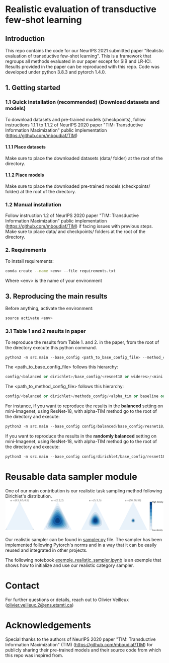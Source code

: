 # Realistic evaluation of transductive few-shot learning


##  Introduction
This repo contains the code for our NeurIPS 2021 submitted paper "Realistic evaluation of transductive few-shot learning". This is a framework that regroups all methods evaluated in our paper except for SIB and LR-ICI. Results provided in the paper can be reproduced with this repo. Code was developed under python 3.8.3 and pytorch 1.4.0.


## 1. Getting started


### 1.1 Quick installation (recommended) (Download datasets and models)
To download datasets and pre-trained models (checkpoints), follow instructions 1.1.1 to 1.1.2 of NeurIPS 2020 paper "TIM: Transductive Information Maximization" public implementation (https://github.com/mboudiaf/TIM)

#### 1.1.1 Place datasets
Make sure to place the downloaded datasets (data/ folder) at the root of the directory.

#### 1.1.2 Place models
Make sure to place the downloaded pre-trained models (checkpoints/ folder) at the root of the directory.

### 1.2 Manual installation
Follow instruction 1.2 of NeurIPS 2020 paper "TIM: Transductive Information Maximization" public implementation (https://github.com/mboudiaf/TIM) if facing issues with previous steps. Make sure to place data/ and checkpoints/ folders at the root of the directory.

### 2. Requirements
To install requirements:
```bash
conda create --name <env> --file requirements.txt
```
Where \<env> is the name of your environment

## 3. Reproducing the main results

Before anything, activate the environment:
```python
source activate <env>
```

### 3.1 Table 1 and 2 results in paper

To reproduce the results from Table 1. and 2. in the paper, from the root of the directory execute this python command.
```python
python3 -m src.main --base_config <path_to_base_config_file> --method_config <path_to_method_config_file> 
```

The <path_to_base_config_file> follows this hierarchy:
```python
config/<balanced or dirichlet>/base_config/<resnet18 or wideres>/<mini or tiered or cub>/base_config.yaml
```

The <path_to_method_config_file> follows this hierarchy:
```python
config/<balanced or dirichlet>/methods_config/<alpha_tim or baseline or baseline_pp or bdcspn or entropy_min or laplacianshot or protonet or pt_map or simpleshot or tim>.yaml
```

For instance, if you want to reproduce the results in the **balanced** setting on mini-Imagenet, using ResNet-18, with alpha-TIM method go to the root of the directory and execute:
```python
python3 -m src.main --base_config config/balanced/base_config/resnet18/mini/base_config.yaml --method_config config/balanced/methods_config/alpha_tim.yaml
```

If you want to reproduce the results in the **randomly balanced** setting on mini-Imagenet, using ResNet-18, with alpha-TIM method go to the root of the directory and execute:
```python
python3 -m src.main --base_config config/dirichlet/base_config/resnet18/mini/base_config.yaml --method_config config/dirichlet/methods_config/alpha_tim.yaml
```

# Reusable data sampler module
One of our main contribution is our realistic task sampling method following Dirichlet's distribution. 
![plot](plots/dirichlet_density_plot.png)

Our realistic sampler can be found in [sampler.py](src/datasets/sampler.py) file. The sampler has been implemented following Pytorch's norms and in a way that it can be easily reused and integrated in other projects.

The following notebook [exemple_realistic_sampler.ipynb](exemple_realistic_sampler.ipynb) is an exemple that shows how to initialize and use our realistic category sampler.

# Contact
For further questions or details, reach out to Olivier Veilleux (olivier.veilleux.2@ens.etsmtl.ca)

# Acknowledgements
Special thanks to the authors of NeurIPS 2020 paper "TIM: Transductive Information Maximization" (TIM) (https://github.com/mboudiaf/TIM) for publicly sharing their pre-trained models and their source code from which this repo was inspired from.


